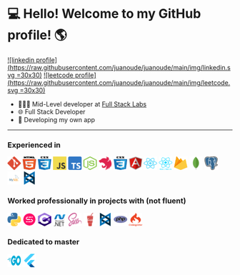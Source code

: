 # 💻 Hello! Welcome to my GitHub profile! 🌎
[![linkedin profile](https://raw.githubusercontent.com/juanoude/juanoude/main/img/linkedin.svg =30x30)](https://www.linkedin.com/in/juanoude-aab492141/) [![leetcode profile](https://raw.githubusercontent.com/juanoude/juanoude/main/img/leetcode.svg =30x30)](https://leetcode.com/juanoude/) 
* 👨🏼‍💻 Mid-Level developer at [Full Stack Labs](https://www.fullstacklabs.co/)
* 🌐 Full Stack Developer
* 👾 Developing my own app
------
### Experienced in
<img src="https://raw.githubusercontent.com/juanoude/juanoude/main/img/git.svg" height="30" width="30" /> <img src="https://raw.githubusercontent.com/juanoude/juanoude/main/img/html5.svg" height="30" width="30" /> <img src="https://raw.githubusercontent.com/juanoude/juanoude/main/img/css3.svg" height="30" width="30" /> <img src="https://raw.githubusercontent.com/juanoude/juanoude/main/img/js.svg" height="30" width="30" /> <img src="https://raw.githubusercontent.com/juanoude/juanoude/main/img/ts.svg" height="30" width="30" /> <img src="https://raw.githubusercontent.com/juanoude/juanoude/main/img/nodejs.svg" height="30" width="30" /> <img src="https://raw.githubusercontent.com/juanoude/juanoude/main/img/nest-js.svg" height="30" width="30" /> <img src="https://raw.githubusercontent.com/juanoude/juanoude/main/img/css3.svg" height="30" width="30" /> <img src="https://raw.githubusercontent.com/juanoude/juanoude/main/img/angular.svg" height="30" width="30" /> <img src="https://raw.githubusercontent.com/juanoude/juanoude/main/img/react.svg" height="30" width="30" /> <img src="https://raw.githubusercontent.com/juanoude/juanoude/main/img/react-native.png" height="30" width="30" /> <img src="https://raw.githubusercontent.com/juanoude/juanoude/main/img/firebase.svg" height="30" width="30" /> <img src="https://raw.githubusercontent.com/juanoude/juanoude/main/img/mongodb.svg" height="30" width="30" /> <img src="https://raw.githubusercontent.com/juanoude/juanoude/main/img/postgre.svg" height="30" width="30" /> <img src="https://raw.githubusercontent.com/juanoude/juanoude/main/img/mysql.svg" height="30" width="30" /> <img src="https://raw.githubusercontent.com/juanoude/juanoude/main/img/backbonejs.svg" height="30" width="30" /> 


### Worked professionally in projects with (not fluent)
<img src="https://raw.githubusercontent.com/juanoude/juanoude/main/img/python.svg" height="30" width="30" /> <img src="https://raw.githubusercontent.com/juanoude/juanoude/main/img/sanic.svg" height="30" width="30" /> <img src="https://raw.githubusercontent.com/juanoude/juanoude/main/img/c-sharp.svg" height="30" width="30" /> <img src="https://raw.githubusercontent.com/juanoude/juanoude/main/img/dotnet.svg" height="30" width="30" /> <img src="https://raw.githubusercontent.com/juanoude/juanoude/main/img/sass.svg" height="30" width="30" /> <img src="https://raw.githubusercontent.com/juanoude/juanoude/main/img/gulp.svg" height="30" width="30" /> <img src="https://raw.githubusercontent.com/juanoude/juanoude/main/img/backbonejs.svg" height="30" width="30" /> <img src="https://raw.githubusercontent.com/juanoude/juanoude/main/img/php.svg" height="30" width="30" /> <img src="https://raw.githubusercontent.com/juanoude/juanoude/main/img/codeigniter.svg" height="30" width="30" /> 

### Dedicated to master
<img src="https://raw.githubusercontent.com/juanoude/juanoude/main/img/golang.svg" height="30" width="30" /> <img src="https://raw.githubusercontent.com/juanoude/juanoude/main/img/flutter.svg" height="30" width="30" /> 
<!--stackedit_data:
eyJoaXN0b3J5IjpbMTk5NTcxODk0MSwyMDcxNjE0MDU2LDEyOD
kwMzI0MDUsLTY1NjQwMzgsLTE1MjAwODk0OTJdfQ==
-->